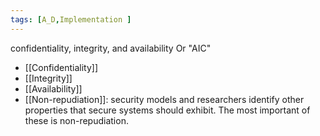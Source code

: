 ```yaml
---
tags: [A_D,Implementation ]
---
```

confidentiality, integrity, and availability
Or  "AIC"
+ [[Confidentiality]]
+ [[Integrity]]
+ [[Availability]]
+ [[Non-repudiation]]: security models and researchers identify other properties that secure systems should exhibit. The most important of these is non-repudiation. 